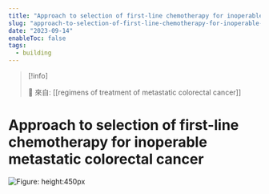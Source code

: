 ```yaml
---
title: "Approach to selection of first-line chemotherapy for inoperable metastatic colorectal cancer"
slug: "approach-to-selection-of-first-line-chemotherapy-for-inoperable-metastatic-colorectal-cancer"
date: "2023-09-14"
enableToc: false
tags:
  - building
---
```


> [!info]
>
> 🌱 來自: [[regimens of treatment of metastatic colorectal cancer]]

# Approach to selection of first-line chemotherapy for inoperable metastatic colorectal cancer



![Figure: height:450px](https://i.imgur.com/R0A5oUg.png)

